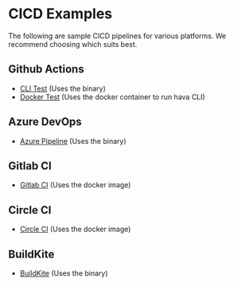 # CICD Examples

The following are sample CICD pipelines for various platforms. We recommend choosing which suits best. 


## Github Actions

- [CLI Test](./github/cli-test.yml) (Uses the binary)
- [Docker Test](./github/docker-test.yml) (Uses the docker container to run hava CLI)


## Azure DevOps

- [Azure Pipeline](./azuredevops/azure-pipelines.yml) (Uses the binary)


## Gitlab CI

- [Gitlab CI](./gitlab/.gitla-ci.yml) (Uses the docker image)


## Circle CI

- [Circle CI](./circleci/config.yml) (Uses the docker image)


## BuildKite

- [BuildKite](./buildkite/pipeline.yml) (Uses the binary)